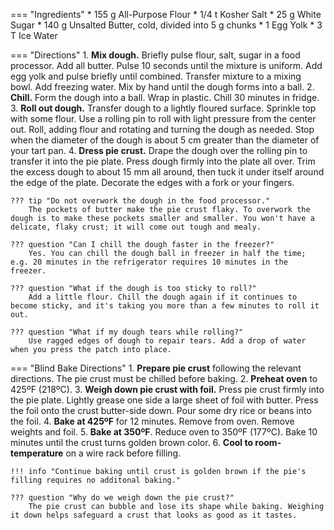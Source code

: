 === "Ingredients"
    * 155 g All-Purpose Flour
    * 1/4 t Kosher Salt
    * 25 g White Sugar
    * 140 g Unsalted Butter, cold, divided into 5 g chunks
    * 1 Egg Yolk
    * 3 T Ice Water

=== "Directions"
    1. **Mix dough.** Briefly pulse flour, salt, sugar in a food processor. Add all butter. Pulse 10 seconds until the mixture is uniform. Add egg yolk and pulse briefly until combined. Transfer mixture to a mixing bowl. Add freezing water. Mix by hand until the dough forms into a ball.
    2. **Chill.** Form the dough into a ball. Wrap in plastic. Chill 30 minutes in fridge.
    3. **Roll out dough.** Transfer dough to a lightly floured surface. Sprinkle top with some flour. Use a rolling pin to roll with light pressure from the center out. Roll, adding flour and rotating and turning the dough as needed. Stop when the diameter of the dough is about 5 cm greater than the diameter of your tart pan.
    4. **Dress pie crust.** Drape the dough over the rolling pin to transfer it into the pie plate. Press dough firmly into the plate all over. Trim the excess dough to about 15 mm all around, then tuck it under itself around the edge of the plate. Decorate the edges with a fork or your fingers.

    ??? tip "Do not overwork the dough in the food processor."
        The pockets of butter make the pie crust flaky. To overwork the dough is to make these pockets smaller and smaller. You won't have a delicate, flaky crust; it will come out tough and mealy.

    ??? question "Can I chill the dough faster in the freezer?"
        Yes. You can chill the dough ball in freezer in half the time; e.g. 20 minutes in the refrigerator requires 10 minutes in the freezer.

    ??? question "What if the dough is too sticky to roll?"
        Add a little flour. Chill the dough again if it continues to become sticky, and it's taking you more than a few minutes to roll it out.

    ??? question "What if my dough tears while rolling?"
        Use ragged edges of dough to repair tears. Add a drop of water when you press the patch into place.

=== "Blind Bake Directions"
    1. **Prepare pie crust** following the relevant directions. The pie crust must be chilled before baking.
    2. **Preheat oven** to 425ºF (218ºC).
    3. **Weigh down pie crust with foil.** Press pie crust firmly into the pie plate. Lightly grease one side a large sheet of foil with butter. Press the foil onto the crust butter-side down. Pour some dry rice or beans into the foil.
    4. **Bake at 425ºF** for 12 minutes. Remove from oven. Remove weights and foil.
    5. **Bake at 350ºF**. Reduce oven to 350ºF (177ºC). Bake 10 minutes until the crust turns golden brown color.
    6. **Cool to room-temperature** on a wire rack before filling.

    !!! info "Continue baking until crust is golden brown if the pie's filling requires no additonal baking."

    ??? question "Why do we weigh down the pie crust?"
        The pie crust can bubble and lose its shape while baking. Weighing it down helps safeguard a crust that looks as good as it tastes.

[^1]: {{ cite.bittman_how_to_cook_everything }}
